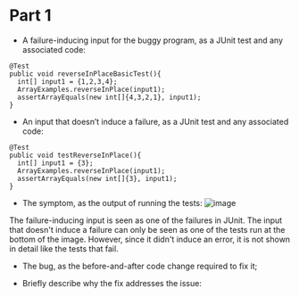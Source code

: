 # Part 1

* A failure-inducing input for the buggy program, as a JUnit test and any associated code:
```
@Test
public void reverseInPlaceBasicTest(){
  int[] input1 = {1,2,3,4};
  ArrayExamples.reverseInPlace(input1);
  assertArrayEquals(new int[]{4,3,2,1}, input1);
}
```
* An input that doesn’t induce a failure, as a JUnit test and any associated code:
```
@Test
public void testReverseInPlace(){
  int[] input1 = {3};
  ArrayExamples.reverseInPlace(input1);
  assertArrayEquals(new int[]{3}, input1);
}
```
* The symptom, as the output of running the tests:
![image](https://github.com/JoshCaneday/cse15l-lab-reports/assets/146874169/43d0566e-d85e-48be-80e5-056fa5a905df)

The failure-inducing input is seen as one of the failures in JUnit. The input that doesn't induce a failure can only be seen as one of the tests run at the bottom of the image. However, since it didn't induce an error, it is not shown in detail like the tests that fail.
* The bug, as the before-and-after code change required to fix it;

* Briefly describe why the fix addresses the issue:
  

